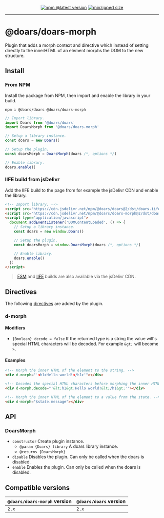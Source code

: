 <div align="center">

[![npm @latest version](https://img.shields.io/npm/v/@doars/doars-morph.svg?label=Version&style=flat-square&maxAge=86400)](https://www.npmjs.com/package/@doars/doars-morph)
[![minzipped size](https://img.shields.io/bundlephobia/minzip/@doars/doars-morph?label=Size&style=flat-square&maxAge=86400)](https://www.npmjs.com/package/@doars/doars-morph)

</div>

<hr/>

# @doars/doars-morph

Plugin that adds a morph context and directive which instead of setting directly to the innerHTML of an element morphs the DOM to the new structure.

## Install

### From NPM

Install the package from NPM, then import and enable the library in your build.

```
npm i @doars/doars @doars/doars-morph
```

```JavaScript
// Import library.
import Doars from '@doars/doars'
import DoarsMorph from '@doars/doars-morph'

// Setup a library instance.
const doars = new Doars()

// Setup the plugin.
const doarsMorph = DoarsMorph(doars /*, options */)

// Enable library.
doars.enable()
```

### IIFE build from jsDelivr

Add the IIFE build to the page from for example the jsDelivr CDN and enable the
library.

```HTML
<!-- Import library. -->
<script src="https://cdn.jsdelivr.net/npm/@doars/doars@2/dst/doars.iife.js"></script>
<script src="https://cdn.jsdelivr.net/npm/@doars/doars-morph@2/dst/doars-morph.iife.js"></script>
<script type="application/javascript">
  document.addEventListener('DOMContentLoaded', () => {
    // Setup a library instance.
    const doars = new window.Doars()

    // Setup the plugin.
    const doarsMorph = window.DoarsMorph(doars /*, options */)

    // Enable library.
    doars.enable()
  })
</script>
```

> [ESM](https://cdn.jsdelivr.net/npm/@doars/doars-morph@2/dst/doars-morph.esm.js)
> and
> [IIFE](https://cdn.jsdelivr.net/npm/@doars/doars-morph@2/dst/doars-morph.iife.js)
> builds are also available via the jsDelivr CDN.

## Directives

The following
[directives](https://github.com/doars/doars/tree/main/packages/doars#directives)
are added by the plugin.

### d-morph

#### Modifiers

- `{Boolean} decode = false` If the returned type is a string the value will's special HTML characters will be decoded. For example `&gt;` will become `>`.

#### Examples

```HTML
<!-- Morph the inner HTML of the element to the string. -->
<div d-morph="'<h1>Hello world!</h1>'"></div>
```

```HTML
<!-- Decodes the special HTML characters before morphing the inner HTML of the element to the string. -->
<div d-morph.decode="'&lt;h1&gt;Hello world!&lt;/h1&gt;'"></div>
```

```HTML
<!-- Morph the inner HTML of the element to a value from the state. -->
<div d-morph="$state.message"></div>
```

## API

### DoarsMorph

- `constructor` Create plugin instance.
  - `@param {Doars} library` A doars library instance.
  - `@returns {DoarsMorph}`
- `disable` Disables the plugin. Can only be called when the doars is disabled.
- `enable` Enables the plugin. Can only be called when the doars is disabled.

## Compatible versions

| `@doars/doars-morph` version | `@doars/doars` version |
| ---------------------------- | ---------------------- |
| `2.x`                        | `2.x`                  |
